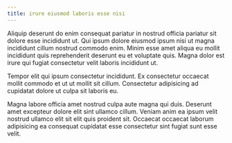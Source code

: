 ```yaml
---
title: irure eiusmod laboris esse nisi
---
```


Aliquip deserunt do enim consequat pariatur in nostrud officia pariatur sit dolore esse incididunt ut. Qui ipsum dolore eiusmod ipsum nisi ut magna incididunt cillum nostrud commodo enim. Minim esse amet aliqua eu mollit incididunt quis reprehenderit deserunt eu et voluptate quis. Magna dolor est irure qui fugiat consectetur velit laboris incididunt ut.

Tempor elit qui ipsum consectetur incididunt. Ex consectetur occaecat mollit commodo et ut ut mollit sit cillum. Consectetur adipisicing ad cupidatat dolore ut culpa sit laboris eu.

Magna labore officia amet nostrud culpa aute magna qui duis. Deserunt amet excepteur dolore elit sint ullamco cillum. Veniam anim ea ipsum velit nostrud ullamco elit sit elit quis proident sit. Occaecat occaecat laborum adipisicing ea consequat cupidatat esse consectetur sint fugiat sunt esse velit.